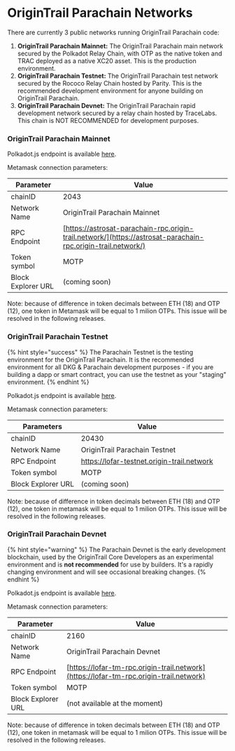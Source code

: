 # OriginTrail Parachain Networks

There are currently 3 public networks running OriginTrail Parachain code:&#x20;

1. **OriginTrail Parachain Mainnet:** The OriginTrail Parachain main network secured by the Polkadot Relay Chain, with OTP as the native token and TRAC deployed as a native XC20 asset. This is the production environment.
2. **OriginTrail Parachain Testnet:** The OriginTrail Parachain test network secured by the Rococo Relay Chain hosted by Parity. This is the recommended development environment for anyone building on OriginTrail Parachain.
3. **OriginTrail Parachain Devnet:** The OriginTrail Parachain rapid development network secured by a relay chain hosted by TraceLabs. This chain is NOT RECOMMENDED for development purposes.

### OriginTrail Parachain Mainnet

Polkadot.js endpoint is available [here](https://polkadot.js.org/apps/?rpc=wss%3A%2F%2Fparachain-rpc.origin-trail.network#/explorer).

Metamask connection parameters:

| Parameter          | Value                                                                                                        |
| ------------------ | ------------------------------------------------------------------------------------------------------------ |
| chainID            | 2043                                                                                                         |
| Network Name       | OriginTrail Parachain Mainnet                                                                                |
| RPC Endpoint       | [https://astrosat-parachain-rpc.origin-trail.network/](https://astrosat-parachain-rpc.origin-trail.network/) |
| Token symbol       | MOTP                                                                                                         |
| Block Explorer URL | (coming soon)                                                                                                |

Note: because of difference in token decimals between ETH (18) and OTP (12), one token in Metamask will be equal to 1 milion OTPs. This issue will be resolved in the following releases.

<mark style="color:red;"></mark>

### OriginTrail Parachain Testnet

{% hint style="success" %}
The Parachain Testnet is the testing environment for the OriginTrail Parachain. It is the recommended environment for all DKG & Parachain development purposes - if you are building a dapp or smart contract, you can use the testnet as your "staging" environment.
{% endhint %}

Polkadot.js endpoint is available [here](https://polkadot.js.org/apps/?rpc=wss%3A%2F%2Fparachain-testnet-rpc.origin-trail.network#/explorer).

Metamask connection parameters:

<table><thead><tr><th>Parameters</th><th>Value</th><th data-hidden></th></tr></thead><tbody><tr><td>chainID</td><td>20430</td><td></td></tr><tr><td>Network Name</td><td>OriginTrail Parachain Testnet</td><td></td></tr><tr><td>RPC Endpoint</td><td><a href="https://lofar-testnet.origin-trail.network">https://lofar-testnet.origin-trail.network</a></td><td></td></tr><tr><td>Token symbol</td><td>MOTP</td><td></td></tr><tr><td>Block Explorer URL</td><td>(coming soon)</td><td></td></tr></tbody></table>

Note: because of difference in token decimals between ETH (18) and OTP (12), one token in metamask will be equal to 1 milion OTPs. This issue will be resolved in the following releases.



### OriginTrail Parachain Devnet

{% hint style="warning" %}
The Parachain Devnet is the early development blockchain, used by the OriginTrail Core Developers as an experimental environment and is **not recommended** for use by builders. It's a rapidly changing environment and will see occasional breaking changes.
{% endhint %}

Polkadot.js endpoint is available [here](https://polkadot.js.org/apps/?rpc=wss%3A%2F%2Flofar.origin-trail.network#/).

Metamask connection parameters:

| Parameter          | Value                                                                                  |
| ------------------ | -------------------------------------------------------------------------------------- |
| chainID            | 2160                                                                                   |
| Network Name       | OriginTrail Parachain Devnet                                                           |
| RPC Endpoint       | [https://lofar-tm-rpc.origin-trail.network](https://lofar-tm-rpc.origin-trail.network) |
| Token symbol       | MOTP                                                                                   |
| Block Explorer URL | (not available at the moment)                                                          |

Note: because of difference in token decimals between ETH (18) and OTP (12), one token in metamask will be equal to 1 milion OTPs. This issue will be resolved in the following releases.
